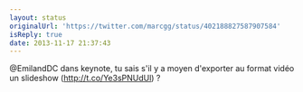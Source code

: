 ```yaml
---
layout: status
originalUrl: 'https://twitter.com/marcgg/status/402188827587907584'
isReply: true
date: 2013-11-17 21:37:43
---
```


@EmilandDC dans keynote, tu sais s'il y a moyen d'exporter au format vidéo un slideshow (http://t.co/Ye3sPNUdUl) ?
